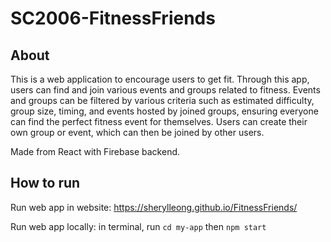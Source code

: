 # SC2006-FitnessFriends

## About 

This is a web application to encourage users to get fit. Through this app, users can find and join various events and groups related to fitness. Events and groups can be filtered by various criteria such as estimated difficulty, group size, timing, and events hosted by joined groups, ensuring everyone can find the perfect fitness event for themselves. Users can create their own group or event, which can then be joined by other users.

Made from React with Firebase backend.

## How to run 

Run web app in website: https://sherylleong.github.io/FitnessFriends/

Run web app locally: in terminal, run ```cd my-app``` then ```npm start```
